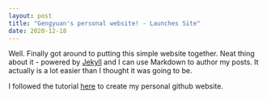 ```yaml
---
layout: post
title: "Gengyuan's personal website! - Launches Site"
date: 2020-12-18
---
```


Well. Finally got around to putting this simple website together. Neat thing about it - powered by [Jekyll](http://jekyllrb.com) and I can use Markdown to author my posts. It actually is a lot easier than I thought it was going to be.

I followed the tutorial [here](http://jmcglone.com/guides/github-pages/#) to create my personal github website.
